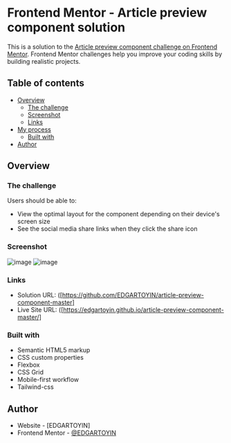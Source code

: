 # Frontend Mentor - Article preview component solution

This is a solution to the [Article preview component challenge on Frontend Mentor](https://www.frontendmentor.io/challenges/article-preview-component-dYBN_pYFT). Frontend Mentor challenges help you improve your coding skills by building realistic projects. 

## Table of contents

- [Overview](#overview)
  - [The challenge](#the-challenge)
  - [Screenshot](#screenshot)
  - [Links](#links)
- [My process](#my-process)
  - [Built with](#built-with)
- [Author](#author)

## Overview

### The challenge

Users should be able to:

- View the optimal layout for the component depending on their device's screen size
- See the social media share links when they click the share icon

### Screenshot
![image](https://github.com/EDGARTOYIN/article-preview-component-master/assets/57578565/b2d321ab-b0ce-4cea-8e1a-12010f377016)
![image](https://github.com/EDGARTOYIN/article-preview-component-master/assets/57578565/39a2cd6a-1d30-4f1b-9505-567e939a8848)



### Links

- Solution URL: ([https://github.com/EDGARTOYIN/article-preview-component-master]
- Live Site URL: ([https://edgartoyin.github.io/article-preview-component-master/]

### Built with

- Semantic HTML5 markup
- CSS custom properties
- Flexbox
- CSS Grid
- Mobile-first workflow
- Tailwind-css

## Author

- Website - [EDGARTOYIN]
- Frontend Mentor - [@EDGARTOYIN](https://www.frontendmentor.io/profile/EDGARTOYIN)
